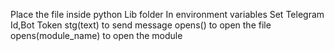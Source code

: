 Place the file inside python Lib folder
In environment variables
Set Telegram Id,Bot Token
stg(text) to send message
opens() to open the file
opens(module_name) to open the module
